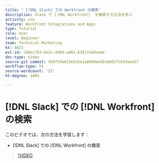 ```yaml
---
title: ' [!DNL Slack] での Workfront の検索'
description: Slack で [!DNL Workfront]  を検索する方法を学ぶ
activity: use
feature: Workfront Integrations and Apps
type: Tutorial
role: User
level: Beginner
team: Technical Marketing
kt: 8821
exl-id: cb0ec783-0e2c-498d-a481-63617eddae8e
doc-type: video
source-git-commit: d39754b619e526e1a869deedb38dd2f2b43aee57
workflow-type: ht
source-wordcount: '21'
ht-degree: 100%

---
```


# [!DNL Slack] での [!DNL Workfront] の検索

このビデオでは、次の方法を学習します：

* [!DNL Slack] での [!DNL Workfront] の検索

>[!VIDEO](https://video.tv.adobe.com/v/335121/?quality=12)
